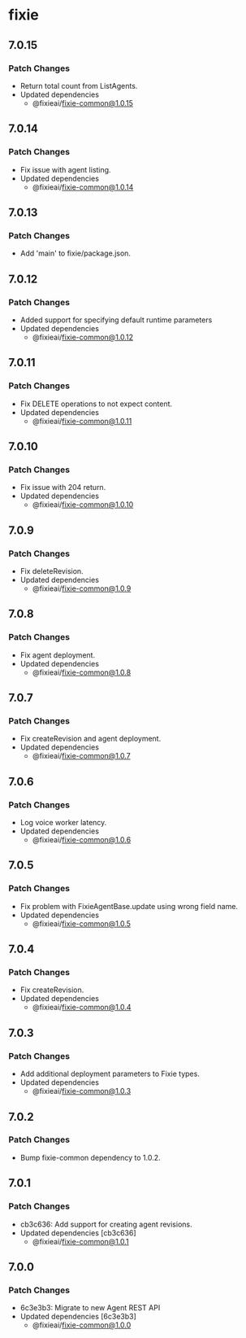 # fixie

## 7.0.15

### Patch Changes

- Return total count from ListAgents.
- Updated dependencies
  - @fixieai/fixie-common@1.0.15

## 7.0.14

### Patch Changes

- Fix issue with agent listing.
- Updated dependencies
  - @fixieai/fixie-common@1.0.14

## 7.0.13

### Patch Changes

- Add 'main' to fixie/package.json.

## 7.0.12

### Patch Changes

- Added support for specifying default runtime parameters
- Updated dependencies
  - @fixieai/fixie-common@1.0.12

## 7.0.11

### Patch Changes

- Fix DELETE operations to not expect content.
- Updated dependencies
  - @fixieai/fixie-common@1.0.11

## 7.0.10

### Patch Changes

- Fix issue with 204 return.
- Updated dependencies
  - @fixieai/fixie-common@1.0.10

## 7.0.9

### Patch Changes

- Fix deleteRevision.
- Updated dependencies
  - @fixieai/fixie-common@1.0.9

## 7.0.8

### Patch Changes

- Fix agent deployment.
- Updated dependencies
  - @fixieai/fixie-common@1.0.8

## 7.0.7

### Patch Changes

- Fix createRevision and agent deployment.
- Updated dependencies
  - @fixieai/fixie-common@1.0.7

## 7.0.6

### Patch Changes

- Log voice worker latency.
- Updated dependencies
  - @fixieai/fixie-common@1.0.6

## 7.0.5

### Patch Changes

- Fix problem with FixieAgentBase.update using wrong field name.
- Updated dependencies
  - @fixieai/fixie-common@1.0.5

## 7.0.4

### Patch Changes

- Fix createRevision.
- Updated dependencies
  - @fixieai/fixie-common@1.0.4

## 7.0.3

### Patch Changes

- Add additional deployment parameters to Fixie types.
- Updated dependencies
  - @fixieai/fixie-common@1.0.3

## 7.0.2

### Patch Changes

- Bump fixie-common dependency to 1.0.2.

## 7.0.1

### Patch Changes

- cb3c636: Add support for creating agent revisions.
- Updated dependencies [cb3c636]
  - @fixieai/fixie-common@1.0.1

## 7.0.0

### Patch Changes

- 6c3e3b3: Migrate to new Agent REST API
- Updated dependencies [6c3e3b3]
  - @fixieai/fixie-common@1.0.0
